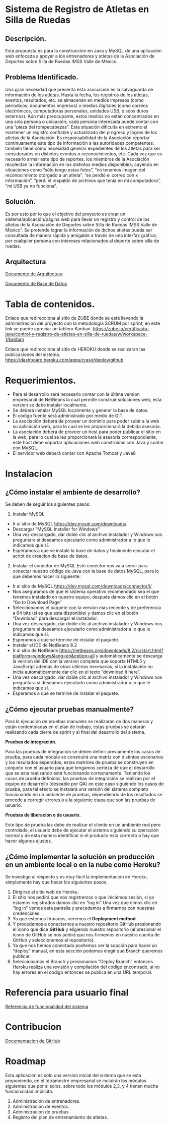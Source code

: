# Sistema de Registro de Atletas en Silla de Ruedas

## Descripción.

Esta propuesta es para la construcción en Java y MySQL de una aplicación web enfocada a apoyar a los entrenadores y atletas de la Asociación de Deportes sobre Silla de Ruedas IMSS Valle de México.

## Problema Identificado.

Una gran necesidad que presenta esta asociación es la salvaguarda de información de los atletas. Hasta la fecha, los registros de los atletas, eventos, resultados, etc. se almacenan en medios impresos (como periódicos, documentos impresos) o medios digitales (como correos electrónicos, computadoras personales, unidades USB, discos duros externos). Aún más preocupante, estos medios no están concentrados en una sola persona o ubicación; cada persona interesada puede contar con una “pieza del rompecabezas”. 
Esta situación dificulta en extremo el mantener un registro confiable y actualizado del progreso y logros de los atletas de la Asociación. Es responsabilidad de la Asociación reportar continuamente este tipo de información a las autoridades competentes; también tiene como necesidad generar expedientes de los atletas para ser considerados en distintos eventos o reconocimientos, etc. 
Cada vez que es necesario armar este tipo de reportes, los miembros de la Asociación recolectan la información en los distintos medios disponibles; cayendo en situaciones como “sólo tengo estas fotos”, “no tenemos imagen del reconocimiento otorgado a un atleta”, “se perdió el correo con x información”, “perdí el respaldo de archivos que tenía en mi computadora”, “mi USB ya no funciona”.

## Solución. 

Es por esto por lo que el objetivo del proyecto es crear un sistema/aplicación/página web para llevar un registro y control de los atletas de la Asociación de Deportes sobre Silla de Ruedas IMSS Valle de México”. Se pretende lograr la información de dichos atletas pueda ser consultada de manera rápida y amigable a través de una interfaz gráfica; por cualquier persona con intereses relacionados al deporte sobre silla de ruedas.

## Arquitectura

[Documento de Arquitectura](https://github.com/lchamosa/productividad_herramientas_tecnologicas/blob/main/2-Dise%C3%B1o/PHT_Dise%C3%B1oArquitectura.pdf)

[Documento de Base de Datos](https://github.com/lchamosa/productividad_herramientas_tecnologicas/blob/main/2-Dise%C3%B1o/PHT_Dise%C3%B1oBaseDatos.pdf)

# Tabla de contenidos.

Enlace que redirecciona al sitio de ZUBE donde se está llevando la administración del proyecto con la metodología SCRUM por sprint, en este link se puede apreciar un tablero Kanban.
https://zube.io/certificado-java/control-y-registro-de-atletas-en-silla-de-ruedas/w/workspace-1/kanban

Enlace que redirecciona al sitio de HEROKU donde se realizaran las publicaciones del sistema.
https://dashboard.heroku.com/apps/crasir/deploy/github

# Requerimientos.

- Para el desarrollo será necesario contar con la última version empresarial de NetBeans la cual permite construir soluciones web, esta version se debe instalar localmente. 
- Se deberá instalar MySQL localmente y generar la base de datos.
- El código fuente será administrado por medio de GIT.
- La asociación deberá de proveer un dominio para poder subir a la web su aplicación web, para lo cual se les proporcionará la debida asesoría. 
- La asociación deberá de proveer un host para poder publicar el sitio en la web, para lo cual se les proporcionará la asesoría correspondiente, este host debe soportar aplicaciones web      construidas con Java y contar con MySQL.
- El servidor web deberá contar con Apache Tomcat y Java8

# Instalacion

## ¿Cómo instalar el ambiente de desarrollo?

Se deben de seguir los siguientes pasos:

1. Instalar MySQL
- Ir al sitio de MySQL https://dev.mysql.com/downloads/
- Descargar “MySQL Installer for Windows”
- Una vez descargado, dar doble clic al archivo instalador y Windows nos preguntara si deseamos ejecutarlo como administrador a lo que le indicamos que sí.
- Esperamos a que se instale la base de datos y finalmente ejecutar el script de creacion de base de datos.

2. Instalar el conector de MySQL
   Este conector nos va a servir para conectar nuestro código de Java con la base de datos MySQL, para lo que debemos hacer lo siguiente:

- Ir al sitio de MySQL https://dev.mysql.com/downloads/connector/j/
- Nos aseguramos de que el sistema operativo recomendado sea el que tenemos instalado en nuestro equipo, después damos clic en el botón “Go to Download Page”
- Seleccionamos el paquete con la version mas reciente y de preferencia a 64 bits (si es que esta disponible) y damos clic en el botón “Download” para descargar el instalador.
- Una vez descargado, dar doble clic al archivo instalador y Windows nos preguntara si deseamos ejecutarlo como administrador a lo que le indicamos que sí.
- Esperamos a que se termine de instalar el paquete.
- Instalar el IDE de NetBeans 8.2
- Ir al sitio de NetBeans https://netbeans.org/downloads/8.2/rc/start.html?platform=windows&lang=en&option=all y automáticamente se descarga la version del IDE con la version completa que   soporta HTML5 y JavaScript ademas de otras utilerías necesarias,  si la instalación no inicia automáticamente dar clic en el texto “download it here”.
- Una vez descargado, dar doble clic al archivo instalador y Windows nos preguntara si deseamos ejecutarlo como administrador a lo que le indicamos que sí.
- Esperamos a que se termine de instalar el paquete.

## ¿Cómo ejecutar pruebas manualmente?
Para la ejecución de pruebas manuales se realizarán de dos maneras y están contempladas en el plan de trabajo, estas pruebas se estarán realizando cada cierre de sprint y al final del desarrollo del sistema.

**Pruebas de integración.**

Para las pruebas de integración se deben definir previamente los casos de prueba, para cada modulo se construirá una matriz con distintos escenarios y los resultados esperados, estas matrices de prueba se construyen en conjunto con el usuario para que tengamos certeza de que el desarrollo que se esta realizando está funcionando correctamente. Teniendo los casos de prueba definidos, las pruebas de integración se realizan por el equipo de desarrollo (deseable por QA) en este caso siguiendo los casos de prueba, para tal efecto se instalará una versión del sistema completo funcionando en un ambiente de pruebas, dependiendo de los resultados se procede a corregir errores o a la siguiente etapa que son las pruebas de usuario.

**Pruebas de liberación o de usuario.**

Este tipo de prueba las debe de realizar el cliente en un ambiente real pero controlado, el usuario debe de ejecutar el sistema siguiendo su operación normal y de esta manera identificar si el producto esta correcto o hay que hacer algunos ajustes.


## ¿Cómo implementar la solución en producción en un ambiente local o en la nube como Heroku?

Se investigo al respecto y es muy fácil la implementación en Heroku, simplemente hay que hacer los siguientes pasos. 

1. Dirigirse al sitio web de Heroku.  
2. El sitio nos pedirá que nos registremos o que iniciemos sesión, si ya estamos registrados damos clic en “log in” 
   Una vez que dimos clic en “log in” vemos esta pantalla y precedemos a firmarnos con nuestras credenciales.
3. Ya que estemos firmados, veremos el **Deployment method**
4. Y procedemos a conectarnos a nuestro repositorio GitHub presionando el icono que dice **GitHub** y eligiendo nuestro repositorio (al presionar el icono de GitHub se nos pedirá que nos firmemos en    nuestra cuenta de GitHub y seleccionemos el repositorio).
5. Ya que nos hemos conectado podremos ver la sopción para hacer un “deploy” manual, en esta sección podemos elegir que Branch queremos publicar.
6. Seleccionamos el Branch y presionamos “Deploy Branch” entonces Heroku realiza una revisión y compilación del código encontrado, si no hay errores en el codigo entonces se publica en una URL temporal.

# Referencia para usuario final

[Referencia de funcionalidad del sistema](https://github.com/lchamosa/productividad_herramientas_tecnologicas/blob/main/2-Dise%C3%B1o/PHT_Prototipo.pdf)

# Contribucion

[Documentacion de GitHub](https://github.com/lchamosa/productividad_herramientas_tecnologicas/blob/main/5-Documentacion/PHT_ContribucionGIT.pdf)

# Roadmap

Esta aplicación es solo una versión inicial del sistema que se esta proponiendo, en el tetramestre empresarial se incluirán los módulos siguientes que por si solos, sobre todo los módulos 2,3, y 4 tienen mucha funcionalidad implícita.

1.	Administración de entrenadores.
2.	Administración de eventos.
3.	Administración de pruebas.
4.	Registro del plan de entrenamiento de atletas.


 
